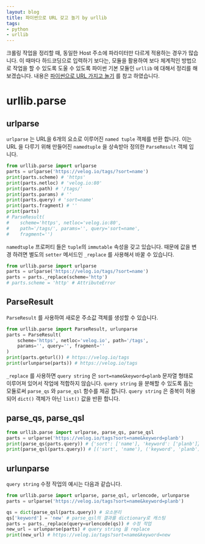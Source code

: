 ```yaml
---
layout: blog
title: 파이썬으로 URL 갖고 놀기 by urllib 
tags:
- python
- urllib
---
```


크롤링 작업을 정리할 때, 동일한 Host 주소에 파라미터만 다르게 적용하는 경우가 많습니다. 이 때마다 하드코딩으로 입력하기 보다는, 모듈을 활용하여 보다 체계적인 방법으로 작업을 할 수 있도록 도울 수 있도록 파이썬 기본 모듈인 `urllib` 에 대해서 정리를 해 보겠습니다. 내용은 [파이썬으로 URL 가지고 놀기](https://velog.io/@city7310/%ED%8C%8C%EC%9D%B4%EC%8D%AC%EC%9C%BC%EB%A1%9C-URL-%EA%B0%80%EC%A7%80%EA%B3%A0-%EB%86%80%EA%B8%B0) 를 참고 하였습니다.


# urllib.parse
## urlparse

`urlparse` 는 URL을 6개의 요소로 이루어진 `named tuple` 객체를 반환 합니다. 이는 URL 을 다루기 위해 만들어진 `namedtuple` 을 상속받아 정의한 `ParseResult` 객체 입니다.

```python
from urllib.parse import urlparse
parts = urlparse('https://velog.io/tags/?sort=name')
print(parts.scheme) # 'https'
print(parts.netloc) # 'velog.io:80'
print(parts.path) # '/tags/'
print(parts.params) # ''
print(parts.query) # 'sort=name'
print(parts.fragment) # ''
print(parts) 
# ParseResult(
#    scheme='https', netloc='velog.io:80', 
#    path='/tags/', params='', query='sort=name',
#    fragment='')
```

`namedtuple` 프로퍼티 들은 `tuple`의 `immutable` 속성을 갖고 있습니다. 때문에 값을 변경 하려면 별도의 `setter` 메서드인 `_replace` 를 사용해서 바꿀 수 있습니다.

```python
from urllib.parse import urlparse
parts = urlparse('https://velog.io/tags/?sort=name')
parts = parts._replace(scheme='http')
# parts.scheme = 'http' # AttributeError
```

## ParseResult

`ParseResult` 를 사용하여 새로운 주소값 객체를 생성할 수 있습니다.

```python
from urllib.parse import ParseResult, urlunparse
parts = ParseResult(
    scheme='https', netloc='velog.io', path='/tags', 
    params='', query='', fragment=''
)
print(parts.geturl()) # https://velog.io/tags
print(urlunparse(parts)) # https://velog.io/tags
```

`_replace` 를 사용하면 `query string` 은 `sort=name&keyword=planb` 문자열 형태로 이루어져 있어서 작업에 적합하지 않습니다. `query string` 을 분해할 수 있도록 돕는 모듈로써 `parse_qs` 와 `parse_qsl` 함수를 제공 합니다. `query string` 은 중복이 허용되어 `dict()` 객체가 아닌 `list()` 값을 반환 합니다. 

## parse_qs, parse_qsl

```python
from urllib.parse import urlparse, parse_qs, parse_qsl
parts = urlparse('https://velog.io/tags?sort=name&keyword=planb')
print(parse_qs(parts.query)) # {'sort': ['name'], 'keyword': ['planb']}
print(parse_qsl(parts.query)) # [('sort', 'name'), ('keyword', 'planb')]
```

## urlunparse

`query string` 수정 작업의 예시는 다음과 같습니다.

```python
from urllib.parse import urlparse, parse_qsl, urlencode, urlunparse
parts = urlparse('https://velog.io/tags?sort=name&keyword=planb')

qs = dict(parse_qsl(parts.query)) # 요소분리
qs['keyword'] = 'new' # parse_qsl의 결과를 dictionary로 캐스팅
parts = parts._replace(query=urlencode(qs)) # 수정 작업
new_url = urlunparse(parts) # query string 을 replace
print(new_url) # https://velog.io/tags?sort=name&keyword=new
```
